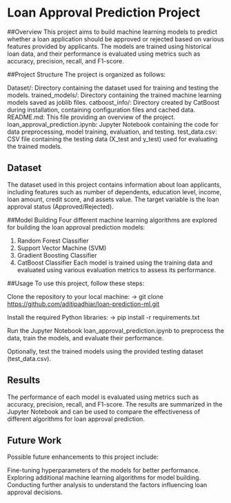 # Loan Approval Prediction Project

##Overview
This project aims to build machine learning models to predict whether a loan application should be approved or rejected based on various features provided by applicants. The models are trained using historical loan data, and their performance is evaluated using metrics such as accuracy, precision, recall, and F1-score.

##Project Structure
The project is organized as follows:

Dataset/: Directory containing the dataset used for training and testing the models.
trained_models/: Directory containing the trained machine learning models saved as joblib files.
catboost_info/: Directory created by CatBoost during installation, containing configuration files and cached data.
README.md: This file providing an overview of the project.
loan_approval_prediction.ipynb: Jupyter Notebook containing the code for data preprocessing, model training, evaluation, and testing.
test_data.csv: CSV file containing the testing data (X_test and y_test) used for evaluating the trained models.

## Dataset
The dataset used in this project contains information about loan applicants, including features such as number of dependents, education level, income, loan amount, credit score, and assets value. The target variable is the loan approval status (Approved/Rejected).

##Model Building
Four different machine learning algorithms are explored for building the loan approval prediction models:

1. Random Forest Classifier
2. Support Vector Machine (SVM)
3. Gradient Boosting Classifier
4. CatBoost Classifier
Each model is trained using the training data and evaluated using various evaluation metrics to assess its performance.

##Usage
To use this project, follow these steps:

Clone the repository to your local machine:
-> git clone https://github.com/aditipadhiar/loan-prediction-ml.git

Install the required Python libraries:
-> pip install -r requirements.txt

Run the Jupyter Notebook loan_approval_prediction.ipynb to preprocess the data, train the models, and evaluate their performance.

Optionally, test the trained models using the provided testing dataset (test_data.csv).

## Results
The performance of each model is evaluated using metrics such as accuracy, precision, recall, and F1-score. The results are summarized in the Jupyter Notebook and can be used to compare the effectiveness of different algorithms for loan approval prediction.

## Future Work
Possible future enhancements to this project include:

Fine-tuning hyperparameters of the models for better performance.
Exploring additional machine learning algorithms for model building.
Conducting further analysis to understand the factors influencing loan approval decisions.

